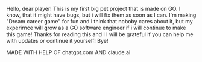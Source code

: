 Hello, dear player! 
This is my first big pet project that is made on GO.
I know, that it might have bugs, but i will fix them as soon as I can.
I'm making "Dream career game" for fun and I think that noboby cares about it, but my experirnce will grow as a GO software engineer if i will continue to make this game!
Thanks for reading this and I I will be grateful if you can help me with updates or continue it yourself!
Bye!

MADE WITH HELP OF chatgpt.com AND claude.ai
